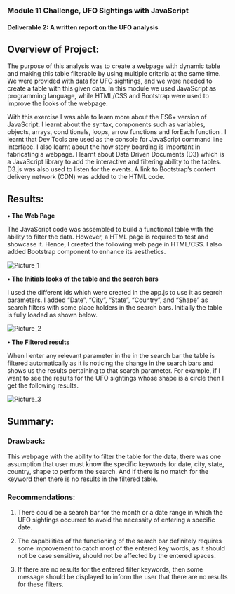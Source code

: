 ### Module 11 Challenge, UFO Sightings with JavaScript

#### Deliverable 2: A written report on the UFO analysis

## Overview of Project: 

The purpose of this analysis was to create a webpage with dynamic table and making this table filterable by using multiple criteria at the same time. We were provided with data for UFO sightings, and we were needed to create a table with this given data. In this module we used JavaScript as programming language, while HTML/CSS and Bootstrap were used to improve the looks of the webpage.

With this exercise I was able to learn more about the ES6+ version of JavaScript. I learnt about the syntax, components such as variables, objects, arrays, conditionals, loops, arrow functions and forEach function . I learnt that Dev Tools are used as the console for JavaScript command line interface. I also learnt about the how story boarding is important in fabricating a webpage. I learnt about Data Driven Documents (D3) which is a JavaScript library to add the interactive and filtering ability to the tables. D3.js was also used to listen for the events. A link to Bootstrap’s content delivery network (CDN) was added to the HTML code.

## Results: 

**•	The Web Page**

The JavaScript code was assembled to build a functional table with the ability to filter the data. However, a HTML page is required to test and showcase it. Hence, I created the following web page in HTML/CSS. I also added Bootstrap component to enhance its aesthetics.

![Picture_1]([link](https://github.com/gothwalritu/UFOs/blob/main/screenShots/2022-09-04.png))

**•	The Initials looks of the table and the search bars**

I used the different ids which were created in the app.js to use it as search parameters. I added “Date”, “City”, “State”, “Country”, and “Shape” as search filters with some place holders in the search bars. Initially the table is fully loaded as shown below.

![Picture_2]([link](https://github.com/gothwalritu/UFOs/blob/main/screenShots/2022-09-04%20(1).png))

**•	The Filtered results**

When I enter any relevant parameter in the in the search bar the table is filtered automatically as it is noticing the change in the search bars and shows us the results pertaining to that search parameter. For example, if I want to see the results for the UFO sightings whose shape is a circle then I get the following results.

![Picture_3]([link](https://github.com/gothwalritu/UFOs/blob/main/screenShots/2022-09-04%20(2).png))

## Summary: 

### Drawback:

This webpage with the ability to filter the table for the data, there was one assumption that user must know the specific keywords for date, city, state, country, shape to perform the search. And if there is no match for the keyword then there is no results in the filtered table.

### Recommendations:

1.	There could be a search bar for the month or a date range in which the UFO sightings occurred to avoid the necessity of entering a specific date.

2.	The capabilities of the functioning of the search bar definitely requires some improvement to catch most of the entered key words, as it should not be case sensitive, should not be affected by the entered spaces. 

3.	If there are no results for the entered filter keywords, then some message should be displayed to inform the user that there are no results for these filters.
